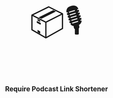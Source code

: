 <p style="font-size: 100px" align="center">📦🎙</p>
<h2 align="center">Require Podcast Link Shortener</h2>
